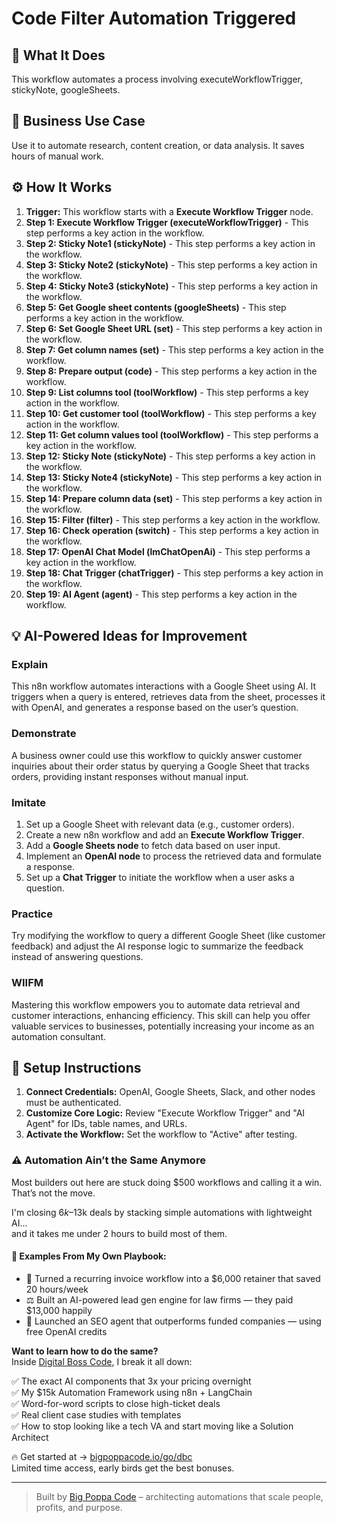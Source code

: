 # Code Filter Automation Triggered

## 🚀 What It Does
This workflow automates a process involving executeWorkflowTrigger, stickyNote, googleSheets.

## 💼 Business Use Case
Use it to automate research, content creation, or data analysis. It saves hours of manual work.

## ⚙️ How It Works
1.  **Trigger:** This workflow starts with a **Execute Workflow Trigger** node.
2. **Step 1: Execute Workflow Trigger (executeWorkflowTrigger)** - This step performs a key action in the workflow.
3. **Step 2: Sticky Note1 (stickyNote)** - This step performs a key action in the workflow.
4. **Step 3: Sticky Note2 (stickyNote)** - This step performs a key action in the workflow.
5. **Step 4: Sticky Note3 (stickyNote)** - This step performs a key action in the workflow.
6. **Step 5: Get Google sheet contents (googleSheets)** - This step performs a key action in the workflow.
7. **Step 6: Set Google Sheet URL (set)** - This step performs a key action in the workflow.
8. **Step 7: Get column names (set)** - This step performs a key action in the workflow.
9. **Step 8: Prepare output (code)** - This step performs a key action in the workflow.
10. **Step 9: List columns tool (toolWorkflow)** - This step performs a key action in the workflow.
11. **Step 10: Get customer tool (toolWorkflow)** - This step performs a key action in the workflow.
12. **Step 11: Get column values tool (toolWorkflow)** - This step performs a key action in the workflow.
13. **Step 12: Sticky Note (stickyNote)** - This step performs a key action in the workflow.
14. **Step 13: Sticky Note4 (stickyNote)** - This step performs a key action in the workflow.
15. **Step 14: Prepare column data (set)** - This step performs a key action in the workflow.
16. **Step 15: Filter (filter)** - This step performs a key action in the workflow.
17. **Step 16: Check operation (switch)** - This step performs a key action in the workflow.
18. **Step 17: OpenAI Chat Model (lmChatOpenAi)** - This step performs a key action in the workflow.
19. **Step 18: Chat Trigger (chatTrigger)** - This step performs a key action in the workflow.
20. **Step 19: AI Agent (agent)** - This step performs a key action in the workflow.

## 💡 AI-Powered Ideas for Improvement
### Explain
This n8n workflow automates interactions with a Google Sheet using AI. It triggers when a query is entered, retrieves data from the sheet, processes it with OpenAI, and generates a response based on the user’s question.

### Demonstrate
A business owner could use this workflow to quickly answer customer inquiries about their order status by querying a Google Sheet that tracks orders, providing instant responses without manual input.

### Imitate
1. Set up a Google Sheet with relevant data (e.g., customer orders).
2. Create a new n8n workflow and add an **Execute Workflow Trigger**.
3. Add a **Google Sheets node** to fetch data based on user input.
4. Implement an **OpenAI node** to process the retrieved data and formulate a response.
5. Set up a **Chat Trigger** to initiate the workflow when a user asks a question.

### Practice
Try modifying the workflow to query a different Google Sheet (like customer feedback) and adjust the AI response logic to summarize the feedback instead of answering questions.

### WIIFM
Mastering this workflow empowers you to automate data retrieval and customer interactions, enhancing efficiency. This skill can help you offer valuable services to businesses, potentially increasing your income as an automation consultant.

## 🔧 Setup Instructions
1. **Connect Credentials:** OpenAI, Google Sheets, Slack, and other nodes must be authenticated.
2. **Customize Core Logic:** Review "Execute Workflow Trigger" and "AI Agent" for IDs, table names, and URLs.
3. **Activate the Workflow:** Set the workflow to "Active" after testing.

### ⚠️ Automation Ain’t the Same Anymore

Most builders out here are stuck doing $500 workflows and calling it a win.  
That’s not the move.  

I'm closing $6k–$13k deals by stacking simple automations with lightweight AI...  
and it takes me under 2 hours to build most of them.

#### 🧠 Examples From My Own Playbook:
- 🔁 Turned a recurring invoice workflow into a $6,000 retainer that saved 20 hours/week  
- ⚖️ Built an AI-powered lead gen engine for law firms — they paid $13,000 happily  
- 🚀 Launched an SEO agent that outperforms funded companies — using free OpenAI credits  

**Want to learn how to do the same?**  
Inside [Digital Boss Code](https://bigpoppacode.io/go/dbc), I break it all down:

✅ The exact AI components that 3x your pricing overnight  
✅ My $15k Automation Framework using n8n + LangChain  
✅ Word-for-word scripts to close high-ticket deals  
✅ Real client case studies with templates  
✅ How to stop looking like a tech VA and start moving like a Solution Architect  

🔥 Get started at → [bigpoppacode.io/go/dbc](https://bigpoppacode.io/go/dbc)  
Limited time access, early birds get the best bonuses.

---
> Built by [Big Poppa Code](https://bigpoppacode.io) – architecting automations that scale people, profits, and purpose.
